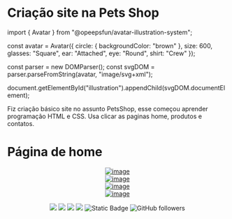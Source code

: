 # Criação site na Pets Shop 

import { Avatar } from "@opeepsfun/avatar-illustration-system";

const avatar = Avatar({
    circle: { backgroundColor: "brown" },
    size: 600,
    glasses: "Square",
    ear: "Attached",
    eye: "Round",
    shirt: "Crew"
});

const parser = new DOMParser();
const svgDOM = parser.parseFromString(avatar, "image/svg+xml");

document.getElementById("illustration").appendChild(svgDOM.documentElement);

Fiz criação básico site no assunto PetsShop, esse começou aprender programação HTML e CSS. Usa clicar as paginas home, produtos e contatos. 

<h1> Página de home </h1>

<div align="center">
<a href="https://ibb.co/KFNHJT1"><img src="https://i.ibb.co/GczH2gc/Captura-de-tela-2024-10-11-075155.png" alt="image" border="0"></a>
</div>

<div align="center">
<a href="https://ibb.co/KFNHJT1"><img src="https://i.ibb.co/T28Kh3D/1-Captura-de-tela-2024-10-11-084733.png" alt="image" border="0"></a>
</div>

<div align="center">
<a href="https://ibb.co/KFNHJT1"><img src="https://i.ibb.co/25351q0/Captura-de-tela-2024-10-11-084924.png" alt="image" border="0"></a>
</div>

<div align="center">
<a href="https://ibb.co/KFNHJT1"><img src="https://i.ibb.co/48GQVXp/Captura-de-tela-2024-10-11-085246.png" alt="image" border="0"></a>
</div>

<p align="center">
<img src="https://img.shields.io/badge/_-HTML5-grey?logo=html5"/>
<img src="https://img.shields.io/badge/_-CSS3-grey?logo=css3"/>
<img src="https://img.shields.io/badge/_-javascript-grey?logo=javascript"/>
<img src="https://img.shields.io/badge/Imersão Front--End-Alura-blue"/>
<img alt="Static Badge" src="https://img.shields.io/badge/Linkedn-passing?style=flat&logo=linkedin&logoColor=white&color=blue&link=https%3A%2F%2Fwww.linkedin.com%2Fin%2Fmatheus-forstner-larangeiro-2a63901a0%2F">
<img alt="GitHub followers" src="https://img.shields.io/github/followers/MatheusForstner">
</p>
